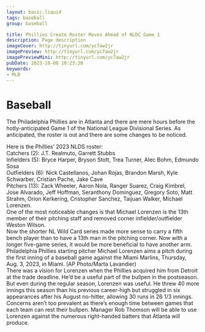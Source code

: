 ```yaml
---
layout: basic.liquid
tags: baseball
group: baseball

title: Phillies Create Roster Moves Ahead of NLDC Game 1
description: Page description
imageCover: http://tinyurl.com/yc7aw2jr
imagePreview: http://tinyurl.com/yc7aw2jr
imagePreviewMini: http://tinyurl.com/yc7aw2jr
pubDate: 2023-10-08 10:23:20
keywords:
- MLB
---
```


# Baseball

<p>The Philadelphia Phillies are in Atlanta and there are mere hours before the hotly-anticipated Game 1 of the National League Divisional Series. As anticipated, the roster is out and there are some changes to be noticed.</p>
<p>Here is the Phillies&rsquo; 2023 NLDS roster:<br />Catchers (2): J.T. Realmuto, Garrett Stubbs<br />Infielders (5): Bryce Harper, Bryson Stott, Trea Turner, Alec Bohm, Edmundo Sosa<br />Outfielders (6): Nick Castellanos, Johan Rojas, Brandon Marsh, Kyle Schwarber, Cristian Pache, Jake Cave<br />Pitchers (13): Zack Wheeler, Aaron Nola, Ranger Suarez, Craig Kimbrel, Jose Alvarado, Jeff Hoffman, Seranthony Dominguez, Gregory Soto, Matt Strahm, Orion Kerkering, Cristopher Sanchez, Taijuan Walker, Michael Lorenzen.<br />One of the most noticeable changes is that Michael Lorenzen is the 13th member of their pitching staff and removed corner infielder/outfielder Weston Wilson. <br />Now the shorter NL Wild Card series made more sense to carry a fifth bench player than to have a 13th man in the pitching corner. Now with a longer five-game series, it would be more beneficial to have another arm.<br />Philadelphia Phillies starting pitcher Michael Lorenzen aims a pitch during the first inning of a baseball game against the Miami Marlins, Thursday, Aug. 3, 2023, in Miami. (AP Photo/Marta Lavandier)<br />There was a vision for Lorenzen when the Phillies acquired him from Detroit at the trade deadline. He&rsquo;d be a useful part of the bullpen in the postseason. But even during the regular season, Lorenzen was useful. He threw 40 more innings this season than his previous career-high but struggled in six appearances after his August no-hitter, allowing 30 runs in 26 1/3 innings.<br />Concerns aren&rsquo;t too prevalent as there&rsquo;s enough time between games that each team can rest their bullpen. Manager Rob Thomson will be able to use Lorenzen against the numerous right-handed batters that Atlanta will produce.</p>
